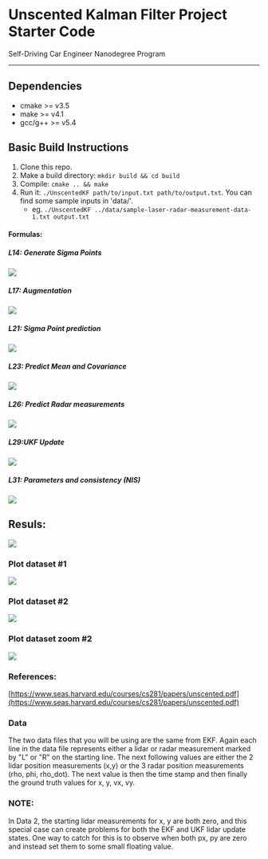 # Unscented Kalman Filter Project Starter Code
Self-Driving Car Engineer Nanodegree Program

---

## Dependencies

* cmake >= v3.5
* make >= v4.1
* gcc/g++ >= v5.4

## Basic Build Instructions

1. Clone this repo.
2. Make a build directory: `mkdir build && cd build`
3. Compile: `cmake .. && make`
4. Run it: `./UnscentedKF path/to/input.txt path/to/output.txt`. You can find
   some sample inputs in 'data/'.
    - eg. `./UnscentedKF ../data/sample-laser-radar-measurement-data-1.txt output.txt`


#### Formulas:
##### L14: Generate Sigma Points
![](./ukf_l14/l14_formulas.png)
##### L17: Augmentation
![](./ukf_l17/l17_form.png)
##### L21: Sigma Point prediction
![](./ukf_l21/Formulas.png)
##### L23: Predict Mean and Covariance
![](./ukf_l23/Formulas.png)
##### L26: Predict Radar measurements
![](./ukf_l26/formulas.png)
##### L29:UKF Update
![](./ukf_l29/formulas.png)
##### L31: Parameters and consistency (NIS)
![](./nis_formula.png)


## Resuls:

![](./references/results.png)

### Plot dataset #1
![](./references/plot_data1.png)

### Plot dataset #2
![](./references/plot_data2.png)
### Plot dataset zoom #2
![](./references/figure_2_zoom.png)




### References:
[https://www.seas.harvard.edu/courses/cs281/papers/unscented.pdf](https://www.seas.harvard.edu/courses/cs281/papers/unscented.pdf)




### Data
The two data files that you will be using are the same from EKF. Again each line in the data file represents either a lidar or radar measurement marked by "L" or "R" on the starting line. The next following values are either the 2 lidar position measurements (x,y) or the 3 radar position measurements (rho, phi, rho_dot). The next value is then the time stamp and then finally the ground truth values for x, y, vx, vy.

### NOTE:
In Data 2, the starting lidar measurements for x, y are both zero, and this special case can create problems for both the EKF and UKF lidar update states. One way to catch for this is to observe when both px, py are zero and instead set them to some small floating value.
